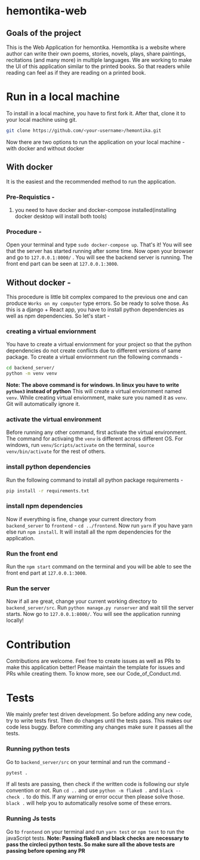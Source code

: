 # hemontika-web

## Goals of the project
This is the Web Application for hemontika. Hemontika is a website where author can write their own poems, stories, novels, plays, share paintings, recitations (and many more) in multiple languages. We are working to make the UI of this application similar to the printed books. So that readers while reading can feel as if they are reading on a printed book.

# Run in a local machine
To install in a local machine, you have to first fork it. After that, clone it to your local machine using git.
```bash
git clone https://github.com/<your-username>/hemontika.git
```

Now there are two options to run the application on your local machine - with docker and without docker

## With docker
It is the easiest and the recommended method to run the application. 

### Pre-Requistics - 
1. you need to have docker and docker-compose installed(installing docker desktop will install both tools)

### Procedure - 
Open your terminal and type `sudo docker-compose up`. That's it! You will see that the server has started running after some time. Now open your browser and go to `127.0.0.1:8000/` . You will see the backend server is running. The front end part can be seen at `127.0.0.1:3000`.

## Without docker - 
This procedure is little bit complex compared to the previous one and can produce `Works on my computer` type errors. So be ready to solve those.
As this is a django + React app, you have to install python dependencies as well as npm dependencies. So let's start - 
### creating a virtual enviornment
You have to create a virtual enviornment for your project so that the python dependencies do not create conflicts due to different versions of same package. To create a virtual enviornment run the following commands - 
```bash
cd backend_server/
python -m venv venv
```
**Note: The above command is for windows. In linux you have to write `python3` instead of python**
This will create a virtual enviornment named `venv`. While creating virtual enviornment, make sure you named it as `venv`. Git will automatically ignore it.
### activate the virtual environment
Before running any other command, first activate the virtual environment. The command for activaing the `venv` is different across different OS. For windows, run `venv/Scripts/activate` on the terminal, `source venv/bin/activate` for the rest of others. 
### install python dependencies 
Run the following command to install all python package requirements - 
```bash
pip install -r requirements.txt
```
### install npm dependencies 
Now if everything is fine, change your current directory from `backend_server` to `frontend` - `cd ../frontend`. Now run `yarn` if you have yarn else run `npm install`. It will install all the npm dependencies for the application. 
### Run the front end
Run the `npm start` command on the terminal and you will be able to see the front end part at `127.0.0.1:3000`.
### Run the server
Now if all are great, change your current working directory to `backend_server/src`. Run `python manage.py runserver` and wait till the server starts. Now go to `127.0.0.1:8000/`. You will see the application running locally!

# Contribution
Contributions are welcome. Feel free to create issues as well as PRs to make this application better! Please maintain the template for issues and PRs while creating them. To know more, see our Code_of_Conduct.md. 

# Tests
We mainly prefer test driven development. So before adding any new code, try to write tests first. Then do changes until the tests pass. This makes our code less buggy.
Before commiting any changes make sure it passes all the tests. 
### Running python tests
Go to `backend_server/src` on your terminal and run the command - 
```bash
pytest .
```
If all tests are passing, then check if the written code is following our style convention or not. Run `cd ..` and use `python -m flake8 .` and `black --check .` to do this. If any warning or error occur then please solve those. `black .` will help you to automatically resolve some of these errors.
### Running Js tests
Go to `frontend` on your terminal and run `yarn test` or `npm test` to run the javaScript tests.
**Note: Passing flake8 and black checks are necessary to pass the circleci python tests. So make sure all the above tests are passing before opening any PR**
